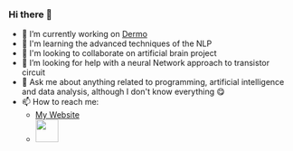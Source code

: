   ### Hi there 👋

- 🔭 I’m currently working on [Dermo](https://github.com/El-GeorgesW/dermo)
- 🌱 I'm learning the advanced techniques of the NLP
- 👯 I'm looking to collaborate on artificial brain project
- 🤔 I’m looking for help with a neural Network approach to transistor circuit
- 💬 Ask me about anything related to programming, artificial intelligence and data analysis, although I don't know everything 😋
- 📫 How to reach me:
  - [My Website](https://el-georgesw.com)
  - <a title="LinkedIn" href="https://www.linkedin.com/in/el-georgesw/">
       <img width="40px" src="https://upload.wikimedia.org/wikipedia/commons/thumb/c/ca/LinkedIn_logo_initials.png/768px-LinkedIn_logo_initials.png" />
     </a>
